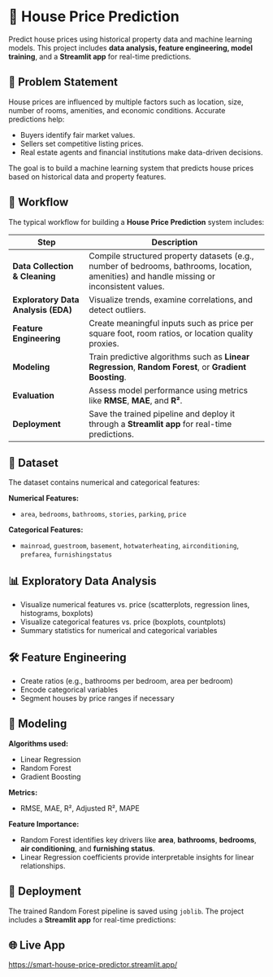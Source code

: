 # 🏡 House Price Prediction

Predict house prices using historical property data and machine learning models. This project includes **data analysis, feature engineering, model training**, and a **Streamlit app** for real-time predictions.


## 📌 Problem Statement

House prices are influenced by multiple factors such as location, size, number of rooms, amenities, and economic conditions. Accurate predictions help:

- Buyers identify fair market values.
- Sellers set competitive listing prices.
- Real estate agents and financial institutions make data-driven decisions.

The goal is to build a machine learning system that predicts house prices based on historical data and property features.


## 🔄 Workflow

The typical workflow for building a **House Price Prediction** system includes:

| Step | Description |
|------|-------------|
| **Data Collection & Cleaning** | Compile structured property datasets (e.g., number of bedrooms, bathrooms, location, amenities) and handle missing or inconsistent values. |
| **Exploratory Data Analysis (EDA)** | Visualize trends, examine correlations, and detect outliers. |
| **Feature Engineering** | Create meaningful inputs such as price per square foot, room ratios, or location quality proxies. |
| **Modeling** | Train predictive algorithms such as **Linear Regression**, **Random Forest**, or **Gradient Boosting**. |
| **Evaluation** | Assess model performance using metrics like **RMSE**, **MAE**, and **R²**. |
| **Deployment** | Save the trained pipeline and deploy it through a **Streamlit app** for real-time predictions. |


## 🔢 Dataset

The dataset contains numerical and categorical features:

**Numerical Features:**
- `area`, `bedrooms`, `bathrooms`, `stories`, `parking`, `price`

**Categorical Features:**
- `mainroad`, `guestroom`, `basement`, `hotwaterheating`, `airconditioning`, `prefarea`, `furnishingstatus`


## 📊 Exploratory Data Analysis

- Visualize numerical features vs. price (scatterplots, regression lines, histograms, boxplots)
- Visualize categorical features vs. price (boxplots, countplots)
- Summary statistics for numerical and categorical variables


## 🛠 Feature Engineering

- Create ratios (e.g., bathrooms per bedroom, area per bedroom)
- Encode categorical variables
- Segment houses by price ranges if necessary


## 🤖 Modeling

**Algorithms used:**
- Linear Regression
- Random Forest
- Gradient Boosting

**Metrics:**
- RMSE, MAE, R², Adjusted R², MAPE

**Feature Importance:**
- Random Forest identifies key drivers like **area**, **bathrooms**, **bedrooms**, **air conditioning**, and **furnishing status**.
- Linear Regression coefficients provide interpretable insights for linear relationships.


## 🚀 Deployment

The trained Random Forest pipeline is saved using `joblib`. The project includes a **Streamlit app** for real-time predictions:

## 🌐 Live App
https://smart-house-price-predictor.streamlit.app/
